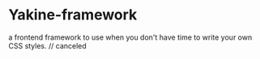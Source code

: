 # Yakine-framework
a frontend framework to use when you don't have time to write your own CSS styles.
// canceled

